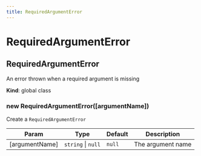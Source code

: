 ```yaml
---
title: RequiredArgumentError
---
```


# RequiredArgumentError

<a name="RequiredArgumentError"></a>

## RequiredArgumentError
An error thrown when a required argument is missing

**Kind**: global class  
<a name="new_RequiredArgumentError_new"></a>

### new RequiredArgumentError([argumentName])
Create a `RequiredArgumentError`


| Param | Type | Default | Description |
| --- | --- | --- | --- |
| [argumentName] | <code>string</code> \| <code>null</code> | <code>null</code> | The argument name |

